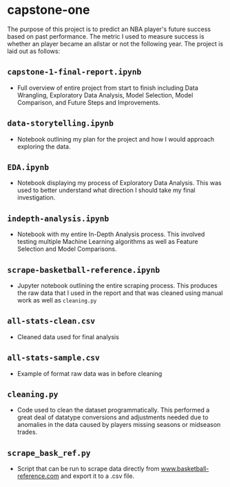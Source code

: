 # capstone-one
The purpose of this project is to predict an NBA player's future success based on past performance. The metric I used to measure success is whether an player became an allstar or not the following year. The project is laid out as follows:

## `capstone-1-final-report.ipynb`
- Full overview of entire project from start to finish including Data Wrangling, Exploratory Data Analysis, Model Selection, Model Comparison, and Future Steps and Improvements.

## `data-storytelling.ipynb`
- Notebook outlining my plan for the project and how I would approach exploring the data.

## `EDA.ipynb`
- Notebook displaying my process of Exploratory Data Analysis. This was used to better understand what direction I should take my final investigation.

## `indepth-analysis.ipynb`
- Notebook with my entire In-Depth Analysis process. This involved testing multiple Machine Learning algorithms as well as Feature Selection and Model Comparisons.

## `scrape-basketball-reference.ipynb`
- Jupyter notebook outlining the entire scraping process. This produces the raw data that I used in the report and that was cleaned using manual work as well as `cleaning.py`

## `all-stats-clean.csv`
- Cleaned data used for final analysis

## `all-stats-sample.csv`
- Example of format raw data was in before cleaning

## `cleaning.py`
- Code used to clean the dataset programmatically. This performed a great deal of datatype conversions and adjustments needed due to anomalies in the data caused by players missing seasons or midseason trades.

## `scrape_bask_ref.py`
- Script that can be run to scrape data directly from www.basketball-reference.com and export it to a .csv file.

